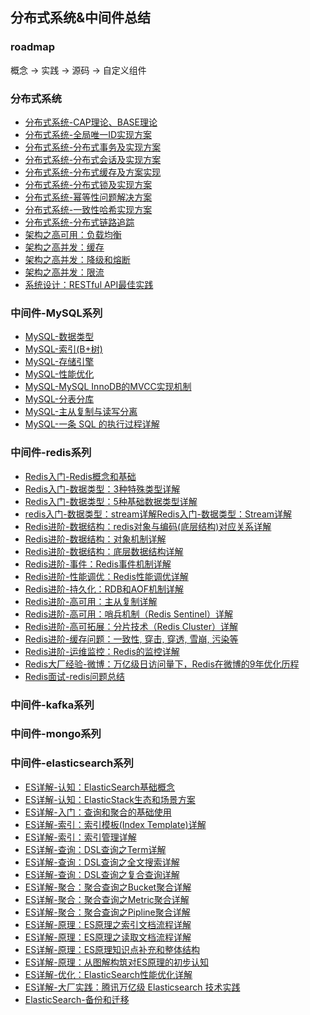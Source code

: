 ## 分布式系统&中间件总结

### roadmap

概念 -> 实践 -> 源码 -> 自定义组件

### 分布式系统

- [分布式系统-CAP理论、BASE理论]()
- [分布式系统-全局唯一ID实现方案](/docs/general/分布式系统-全局唯一ID实现方案.md)
- [分布式系统-分布式事务及实现方案](/docs/general/分布式系统-分布式事务及实现方案.md)
- [分布式系统-分布式会话及实现方案](/docs/general/分布式系统-分布式会话及实现方案.md)
- [分布式系统-分布式缓存及方案实现](/docs/general/分布式系统-分布式缓存及方案实现.md)
- [分布式系统-分布式锁及实现方案](/docs/general/分布式系统-分布式锁及实现方案.md)
- [分布式系统-幂等性问题解决方案](/docs/general/分布式系统-如何保证接口幂等.md)
- [分布式系统-一致性哈希实现方案](/)
- [分布式系统-分布式链路追踪](/)
- [架构之高可用：负载均衡](/docs/general/架构之高可用：负载均衡.md)
- [架构之高并发：缓存](/docs/general/架构之高并发：缓存.md)
- [架构之高并发：降级和熔断](/docs/general/架构之高并发：降级和熔断.md)
- [架构之高并发：限流](/docs/general/架构之高并发：限流.md)
- [系统设计：RESTful API最佳实践]()

### 中间件-MySQL系列

- [MySQL-数据类型](/docs/mysql/MySQL-数据类型.md)
- [MySQL-索引(B+树)](/docs/mysql/MySQL-索引(B+树).md)
- [MySQL-存储引擎](/docs/mysql/MySQL-存储引擎.md)
- [MySQL-性能优化](/docs/mysql/MySQL-性能优化.md)
- [MySQL-MySQL InnoDB的MVCC实现机制](/docs/mysql/MySQL-MySQL-InnoDB的MVCC实现机制.md)
- [MySQL-分表分库](/docs/mysql/MySQL-分表分库.md)
- [MySQL-主从复制与读写分离](/docs/mysql/MySQL-主从复制与读写分离.md)
- [MySQL-一条 SQL 的执行过程详解](/docs/mysql/MySQL-一条SQL的执行过程详解.md)

### 中间件-redis系列

- [Redis入门-Redis概念和基础](/docs/redis/Redis入门-Redis概念和基础.md)
- [Redis入门-数据类型：3种特殊类型详解](/docs/redis/Redis入门-数据类型：3种特殊类型详解.md)
- [Redis入门-数据类型：5种基础数据类型详解](/docs/redis/Redis入门-数据类型：5种基础数据类型详解.md)
- [redis入门-数据类型：stream详解Redis入门-数据类型：Stream详解](/docs/redis/redis入门-数据类型：stream详解Redis入门-数据类型：Stream详解.md)
- [Redis进阶-数据结构：redis对象与编码(底层结构)对应关系详解](/docs/redis/Redis进阶-数据结构：redis对象与编码(底层结构)对应关系详解.md)
- [Redis进阶-数据结构：对象机制详解](/docs/redis/Redis进阶-数据结构：对象机制详解.md)
- [Redis进阶-数据结构：底层数据结构详解](/docs/redis/Redis进阶-数据结构：底层数据结构详解.md)
- [Redis进阶-事件：Redis事件机制详解](/docs/redis/Redis进阶-事件：Redis事件机制详解.md)
- [Redis进阶-性能调优：Redis性能调优详解](/docs/redis/Redis进阶-性能调优：Redis性能调优详解.md)
- [Redis进阶-持久化：RDB和AOF机制详解](/docs/redis/Redis进阶-持久化：RDB和AOF机制详解.md)
- [Redis进阶-高可用：主从复制详解](/docs/redis/Redis进阶-高可用：主从复制详解.md)
- [Redis进阶-高可用：哨兵机制（Redis Sentinel）详解](/docs/redis/Redis进阶-高可用：哨兵机制（RedisSentinel）详解.md)
- [Redis进阶-高可拓展：分片技术（Redis Cluster）详解](/docs/redis/Redis进阶-高可拓展：分片技术（RedisCluster）详解.md)
- [Redis进阶-缓存问题：一致性, 穿击, 穿透, 雪崩, 污染等](/docs/redis/Redis进阶-缓存问题：一致性、穿击、穿透、雪崩、污染等.md)
- [Redis进阶-运维监控：Redis的监控详解](/docs/redis/Redis进阶-运维监控：Redis的监控详解.md)
- [Redis大厂经验-微博：万亿级日访问量下，Redis在微博的9年优化历程](/docs/redis/Redis大厂经验-微博：万亿级日访问量下，Redis在微博的9年优化历程.md)
- [Redis面试-redis问题总结](/docs/redis/Redis面试-redis问题总结.md)

### 中间件-kafka系列

### 中间件-mongo系列

### 中间件-elasticsearch系列

- [ES详解-认知：ElasticSearch基础概念](/docs/elastic/ES详解-认知：ElasticSearch基础概念.md)
- [ES详解-认知：ElasticStack生态和场景方案](/docs/elastic/ES详解-认知：ElasticStack生态和场景方案.md)
- [ES详解-入门：查询和聚合的基础使用](/docs/elastic/ES详解-入门：查询和聚合的基础使用.md)
- [ES详解-索引：索引模板(Index Template)详解](/docs/elastic/ES详解-索引：索引模板(Index-Template)详解.md)
- [ES详解-索引：索引管理详解](/docs/elastic/ES详解-索引：索引管理详解.md)
- [ES详解-查询：DSL查询之Term详解](/docs/elastic/ES详解-查询：DSL查询之Term详解.md)
- [ES详解-查询：DSL查询之全文搜索详解](/docs/elastic/ES详解-查询：DSL查询之全文搜索详解.md)
- [ES详解-查询：DSL查询之复合查询详解](/docs/elastic/ES详解-查询：DSL查询之复合查询详解.md)
- [ES详解-聚合：聚合查询之Bucket聚合详解](/docs/elastic/ES详解-聚合：聚合查询之Bucket聚合详解.md)
- [ES详解-聚合：聚合查询之Metric聚合详解](/docs/elastic/ES详解-聚合：聚合查询之Metric聚合详解.md)
- [ES详解-聚合：聚合查询之Pipline聚合详解](/docs/elastic/ES详解-聚合：聚合查询之Pipline聚合详解.md)
- [ES详解-原理：ES原理之索引文档流程详解](/docs/elastic/ES详解-原理：ES原理之索引文档流程详解.md)
- [ES详解-原理：ES原理之读取文档流程详解](/docs/elastic/ES详解-原理：ES原理之读取文档流程详解.md)
- [ES详解-原理：ES原理知识点补充和整体结构](/docs/elastic/ES详解-原理：ES原理知识点补充和整体结构.md)
- [ES详解-原理：从图解构筑对ES原理的初步认知](/docs/elastic/ES详解-原理：从图解构筑对ES原理的初步认知.md)
- [ES详解-优化：ElasticSearch性能优化详解](/docs/elastic/ES详解-优化：ElasticSearch性能优化详解.md)
- [ES详解-大厂实践：腾讯万亿级 Elasticsearch 技术实践](/docs/elastic/ES详解-大厂实践：腾讯万亿级Elasticsearch技术实践.md)
- [ElasticSearch-备份和迁移](/docs/elastic/ElasticSearch-备份和迁移.md)